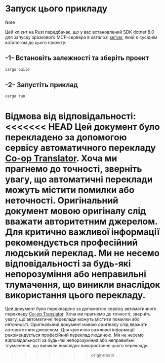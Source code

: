 <!--
CO_OP_TRANSLATOR_METADATA:
{
  "original_hash": "e3813a6ea19657d0cff0c2d1a1ffd324",
<<<<<<< HEAD
  "translation_date": "2025-08-18T23:47:20+00:00",
=======
  "translation_date": "2025-08-18T19:07:39+00:00",
>>>>>>> origin/main
  "source_file": "03-GettingStarted/02-client/solution/rust/README.md",
  "language_code": "uk"
}
-->
# Запуск цього прикладу

> [!NOTE]
> Цей клієнт на Rust передбачає, що у вас встановлений SDK dotnet 8.0 для запуску зразкового MCP-сервера в каталозі [server](../../../../../../03-GettingStarted/02-client/solution/server), який є сусіднім каталогом до цього проекту.

## -1- Встановіть залежності та зберіть проект

```bash
cargo build
```

## -2- Запустіть приклад

```bash
cargo run
```

**Відмова від відповідальності**:  
<<<<<<< HEAD
Цей документ було перекладено за допомогою сервісу автоматичного перекладу [Co-op Translator](https://github.com/Azure/co-op-translator). Хоча ми прагнемо до точності, зверніть увагу, що автоматичні переклади можуть містити помилки або неточності. Оригінальний документ мовою оригіналу слід вважати авторитетним джерелом. Для критично важливої інформації рекомендується професійний людський переклад. Ми не несемо відповідальності за будь-які непорозуміння або неправильні тлумачення, що виникли внаслідок використання цього перекладу.
=======
Цей документ було перекладено за допомогою сервісу автоматичного перекладу [Co-op Translator](https://github.com/Azure/co-op-translator). Хоча ми прагнемо до точності, зверніть увагу, що автоматичні переклади можуть містити помилки або неточності. Оригінальний документ мовою оригіналу слід вважати авторитетним джерелом. Для критично важливої інформації рекомендується професійний переклад людиною. Ми не несемо відповідальності за будь-які непорозуміння або неправильні тлумачення, що виникли внаслідок використання цього перекладу.
>>>>>>> origin/main

